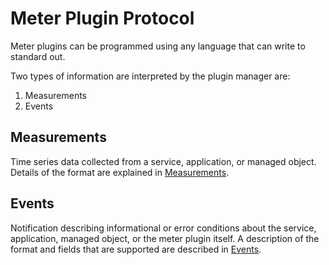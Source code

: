 Meter Plugin Protocol
=====================

Meter plugins can be programmed using any language that can write to standard out.

Two types of information are interpreted by the plugin manager are:

1. Measurements
2. Events

## Measurements

Time series data collected from a service, application, or managed object. Details of the format are explained in [Measurements](measurements.md).

## Events

Notification describing informational or error conditions about the service, application, managed object, or the meter plugin itself. A description of the format and fields that are supported are described in [Events](events.md).







